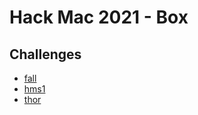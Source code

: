 # Hack Mac 2021 - Box 

## Challenges
* [fall](https://github.com/MQU-HackMac/challenges-2021-public/tree/main/box/fall)
* [hms1](https://github.com/MQU-HackMac/challenges-2021-public/tree/main/box/hms1)
* [thor](https://github.com/MQU-HackMac/challenges-2021-public/tree/main/box/thor)
